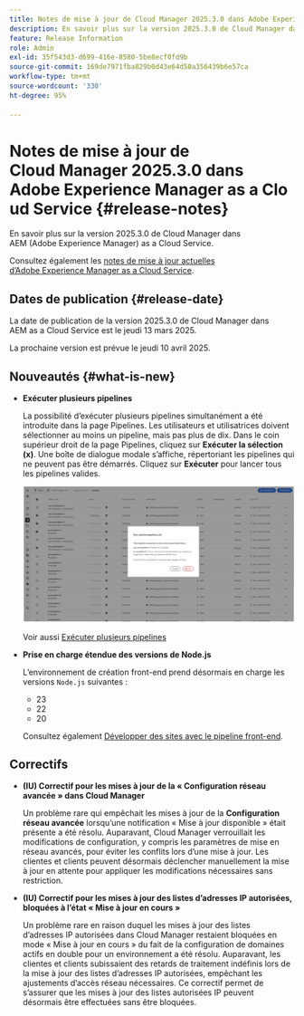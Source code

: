 ```yaml
---
title: Notes de mise à jour de Cloud Manager 2025.3.0 dans Adobe Experience Manager as a Cloud Service
description: En savoir plus sur la version 2025.3.0 de Cloud Manager dans AEM as a Cloud Service.
feature: Release Information
role: Admin
exl-id: 35f543d3-d699-416e-8580-5be8ecf0fd9b
source-git-commit: 169de7971fba829b0d43e64d50a356439b6e57ca
workflow-type: tm+mt
source-wordcount: '330'
ht-degree: 95%

---
```


# Notes de mise à jour de Cloud Manager 2025.3.0 dans Adobe Experience Manager as a Cloud Service {#release-notes}

<!-- https://wiki.corp.adobe.com/display/DMSArchitecture/Cloud+Manager+2025.03.0+Release -->

En savoir plus sur la version 2025.3.0 de Cloud Manager dans AEM (Adobe Experience Manager) as a Cloud Service.


Consultez également les [notes de mise à jour actuelles d’Adobe Experience Manager as a Cloud Service](/help/release-notes/release-notes-cloud/release-notes-current.md).

## Dates de publication {#release-date}

La date de publication de la version 2025.3.0 de Cloud Manager dans AEM as a Cloud Service est le jeudi 13 mars 2025.

La prochaine version est prévue le jeudi 10 avril 2025.

## Nouveautés {#what-is-new}

* **Exécuter plusieurs pipelines**

  La possibilité d’exécuter plusieurs pipelines simultanément a été introduite dans la page Pipelines. Les utilisateurs et utilisatrices doivent sélectionner au moins un pipeline, mais pas plus de dix. Dans le coin supérieur droit de la page Pipelines, cliquez sur **Exécuter la sélection (x)**. Une boîte de dialogue modale s’affiche, répertoriant les pipelines qui ne peuvent pas être démarrés. Cliquez sur **Exécuter** pour lancer tous les pipelines valides.

  ![Boîte de dialogue Exécuter les pipelines sélectionnés](/help/implementing/cloud-manager/release-notes/assets/run-selected-pipelines.png)

  Voir aussi [Exécuter plusieurs pipelines](/help/implementing/cloud-manager/configuring-pipelines/managing-pipelines.md#run-multiple-pipelines)

* **Prise en charge étendue des versions de Node.js**

  L’environnement de création front-end prend désormais en charge les versions `Node.js` suivantes :

   * 23
   * 22
   * 20

  Consultez également [Développer des sites avec le pipeline front-end](/help/implementing/developing/introduction/developing-with-front-end-pipelines.md#node-versions). <!-- CMGR-65307 -->

<!--
## Private beta program {#private-beta-program}

Be a part of Cloud Manager's private beta program and have a chance to test upcoming features. -->


## Correctifs

* **(IU) Correctif pour les mises à jour de la « Configuration réseau avancée » dans Cloud Manager**

  Un problème rare qui empêchait les mises à jour de la **Configuration réseau avancée** lorsqu’une notification « Mise à jour disponible » était présente a été résolu. Auparavant, Cloud Manager verrouillait les modifications de configuration, y compris les paramètres de mise en réseau avancés, pour éviter les conflits lors d’une mise à jour. Les clientes et clients peuvent désormais déclencher manuellement la mise à jour en attente pour appliquer les modifications nécessaires sans restriction. <!-- CMGR-65913 and CMGR-65788 -->

* **(IU) Correctif pour les mises à jour des listes d’adresses IP autorisées, bloquées à l’état « Mise à jour en cours »**

  Un problème rare en raison duquel les mises à jour des listes d’adresses IP autorisées dans Cloud Manager restaient bloquées en mode « Mise à jour en cours » du fait de la configuration de domaines actifs en double pour un environnement a été résolu. Auparavant, les clientes et clients subissaient des retards de traitement indéfinis lors de la mise à jour des listes d’adresses IP autorisées, empêchant les ajustements d’accès réseau nécessaires. Ce correctif permet de s’assurer que les mises à jour des listes autorisées IP peuvent désormais être effectuées sans être bloquées. <!-- CMGR-65786 -->




<!-- ## Known issues {#known-issues} -->
